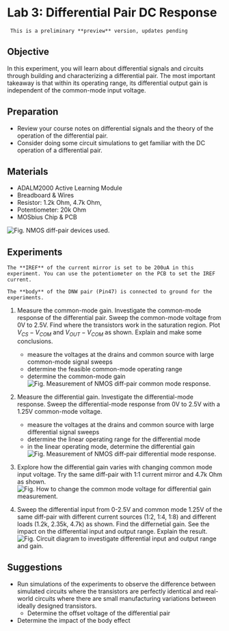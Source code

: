 # Lab 3: Differential Pair DC Response

```{warning}
 This is a preliminary **preview** version, updates pending
 ```
 
## Objective
In this experiment, you will learn about differential signals and circuits through building and characterizing a differential pair. The most important takeaway is that within its operating range, its differential output gain is independent of the common-mode input voltage. 

## Preparation
* Review your course notes on differential signals and the theory of the operation of the differential pair.
* Consider doing some circuit simulations to get familiar with the DC operation of a differential pair.  

## Materials
* ADALM2000 Active Learning Module
* Breadboard & Wires
* Resistor: 1.2k Ohm, 4.7k Ohm,
* Potentiometer: 20k Ohm
* MOSbius Chip & PCB

![Fig. NMOS diff-pair devices used.](img/NMOS_diff_pair_pin.png)

## Experiments

```{attention}
The **IREF** of the current mirror is set to be 200uA in this experiment. You can use the potentiometer on the PCB to set the IREF current. 

The **body** of the DNW pair (Pin47) is connected to ground for the experiments.
```
1. Measure the common-mode gain. Investigate the common-mode response of the differential pair. Sweep the common-mode voltage from 0V to 2.5V. Find where the transistors work in the saturation region. Plot $V_{CS}-V_{COM}$ and $V_{OUT}-V_{COM}$ as shown. Explain and make some conclusions. 
    * measure the voltages at the drains and common source with large common-mode signal sweeps
    * determine the feasible common-mode operating range
    * determine the common-mode gain
![Fig. Measurement of NMOS diff-pair common mode response.](img/NMOS_diff_pair_cm_measure_probe_4k7.png)
2. Measure the differential gain. Investigate the differential-mode response. Sweep the differential-mode response from 0V to 2.5V with a 1.25V common-mode voltage. 
    * measure the voltages at the drains and common source with large differential signal sweeps
    * determine the linear operating range for the differential mode
    * in the linear operating mode, determine the differential gain
![Fig. Measurement of NMOS diff-pair differential mode response.](img/NMOS_diff_pair_dm_measure_probe_4k7.png)
1. Explore how the differential gain varies with changing common mode input voltage. Try the same diff-pair with 1:1 current mirror and 4.7k Ohm as shown. 
![Fig. How to change the common mode voltage for differential gain measurement. ](img/NMOS_diff_pair_dm_CMVsetting_4k7.png)
   
1. Sweep the differential input from 0-2.5V and common mode 1.25V of the same diff-pair with different current sources (1:2, 1:4, 1:8) and different loads (1.2k, 2.35k, 4.7k) as shown. Find the differnetial gain. See the impact on the differential input and output range. Explain the result.   
![Fig. Circuit diagram to investigate differential input and output range and gain. ](img/NMOS_diff_pair_dm_measure_range.png)
   

## Suggestions

* Run simulations of the experiments to observe the difference between simulated circuits where the transistors are perfectly identical and real-world circuits where there are small manufacturing variations between ideally designed transistors.
    * Determine the offset voltage of the differential pair 
* Determine the impact of the body effect
  